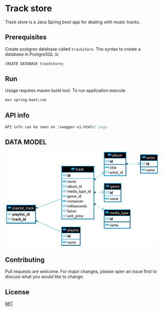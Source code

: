 # Track store

Track store is a Java Spring boot app for dealing with music tracks.

## Prerequisites

Create postgres database called `trackstore`. 
The syntax to create a database in PostgreSQL is:

```bash
CREATE DATABASE trackstore;
```

## Run

Usage requires maven build tool. To run application execute

```bash
mvn spring-boot:run
```

## API info

```python
API info can be seen on /swagger-ui.html#/ page
```

DATA MODEL
-----------

![](datamodel.png)

## Contributing
Pull requests are welcome. For major changes, please open an issue first to discuss what you would like to change.


## License
[MIT](https://choosealicense.com/licenses/mit/)